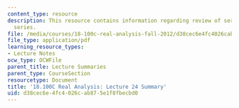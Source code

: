 ```yaml
---
content_type: resource
description: This resource contains information regarding review of series, fourier
  series.
file: /media/courses/18-100c-real-analysis-fall-2012/d38cec6e4fc4026cab875e1f8fbecbd0_MIT18_100CF12_l24sum.pdf
file_type: application/pdf
learning_resource_types:
- Lecture Notes
ocw_type: OCWFile
parent_title: Lecture Summaries
parent_type: CourseSection
resourcetype: Document
title: '18.100C Real Analysis: Lecture 24 Summary'
uid: d38cec6e-4fc4-026c-ab87-5e1f8fbecbd0
---
```

